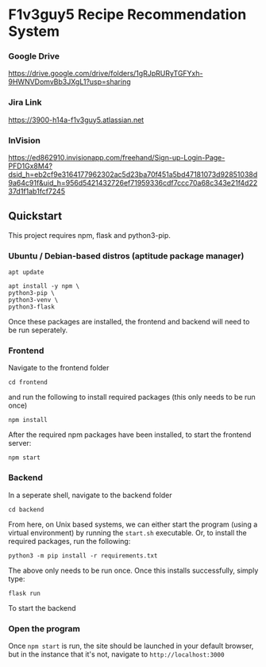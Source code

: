 # F1v3guy5 Recipe Recommendation System

### Google Drive
https://drive.google.com/drive/folders/1gRJpRURyTGFYxh-9HWNVDomvBb3JXgL1?usp=sharing

### Jira Link
https://3900-h14a-f1v3guy5.atlassian.net

### InVision
https://ed862910.invisionapp.com/freehand/Sign-up-Login-Page-PFD1Gx8M4?dsid_h=eb2cf9e3164177962302ac5d23ba70f451a5bd47181073d92851038d9a64c91f&uid_h=956d5421432726ef71959336cdf7ccc70a68c343e21f4d2237d1f1ab1fcf7245


## Quickstart

This project requires npm, flask and python3-pip.

### Ubuntu / Debian-based distros (aptitude package manager)

```
apt update

apt install -y npm \
python3-pip \
python3-venv \
python3-flask
```

Once these packages are installed, the frontend and backend will need to be run seperately.

### Frontend

Navigate to the frontend folder

```
cd frontend
```

and run the following to install required packages (this only needs to be run once)

```
npm install
```

After the required npm packages have been installed, to start the frontend server:

```
npm start
```

### Backend

In a seperate shell, navigate to the backend folder

```
cd backend
```
From here, on Unix based systems, we can either start the program (using a virtual environment) by running the `start.sh` executable. Or, to install the required packages, run the following:

```
python3 -m pip install -r requirements.txt
```

The above only needs to be run once. Once this installs successfully, simply type:

```
flask run
```

To start the backend

### Open the program

Once `npm start` is run, the site should be launched in your default browser, but in the instance that it's not, navigate to `http://localhost:3000`
